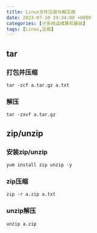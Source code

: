```yaml
---
title: Linux文件压缩与解压缩
date: 2023-07-10 19:34:00 +0800
categories: [计系统运维算机基础]
tags: [Linux,压缩]
---
```


## tar

### 打包并压缩

```
tar -zcf a.tar.gz a.txt
```

### 解压

```
tar -zxvf a.tar.gz
```

## zip/unzip

### 安装zip/unzip

```
yum install zip unzip -y
```

### zip压缩

```
zip -r a.zip a.txt
```

### unzip解压

```
unzip a.zip
```